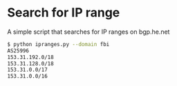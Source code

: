 # Search for IP range

A simple script that searches for IP ranges on bgp.he.net

```bash
$ python ipranges.py --domain fbi 
AS25996
153.31.192.0/18
153.31.128.0/18
153.31.0.0/17
153.31.0.0/16
```
